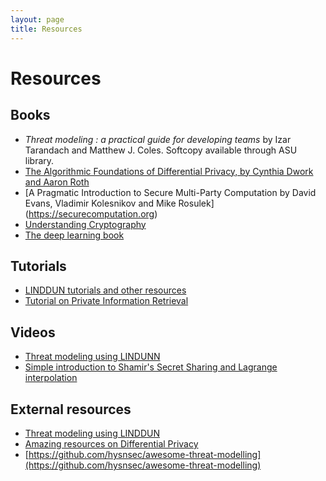 ```yaml
---
layout: page
title: Resources
---
```


# Resources

## Books
- *Threat modeling : a practical guide for developing teams* by Izar Tarandach and Matthew J.  Coles. Softcopy available through ASU library.
- [The Algorithmic Foundations of Differential Privacy, by Cynthia Dwork and Aaron Roth](https://www.cis.upenn.edu/~aaroth/Papers/privacybook.pdf)
- [A Pragmatic Introduction to Secure Multi-Party Computation by David Evans, Vladimir Kolesnikov and Mike Rosulek] (https://securecomputation.org)
- [Understanding Cryptography](https://www.crypto-textbook.com/)
- [The deep learning book](https://www.deeplearningbook.org)


## Tutorials
- [LINDDUN tutorials and other resources](https://www.linddun.org/downloads)
- [Tutorial on Private Information Retrieval](https://dl.acm.org/doi/10.1145/3133956.3136069)

## Videos
- [Threat modeling using LINDUNN](https://www.youtube.com/watch?v=C9F8X1j9Zpg)
- [Simple introduction to Shamir's Secret Sharing and Lagrange interpolation](https://www.youtube.com/watch?v=kkMps3X_tEE)

## External resources
- [Threat modeling using LINDDUN](https://www.linddun.org)
- [Amazing resources on Differential Privacy](https://differentialprivacy.org/resources/)
- [https://github.com/hysnsec/awesome-threat-modelling](https://github.com/hysnsec/awesome-threat-modelling)
